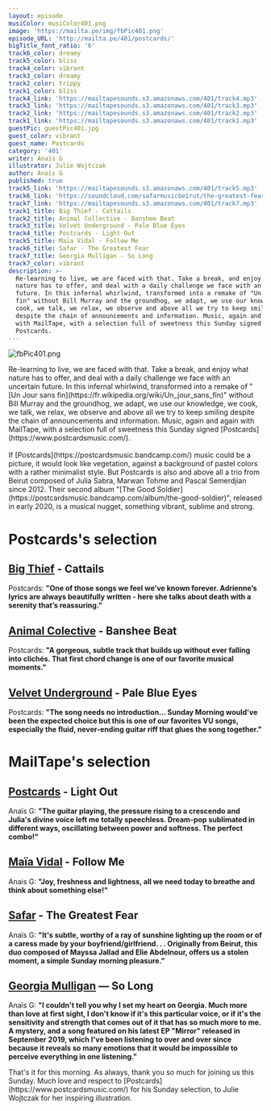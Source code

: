 ```yaml
---
layout: episode
musiColor: musiColor401.png
image: 'https://mailta.pe/img/fbPic401.png'
episode_URL: 'http://mailta.pe/401/postcards/'
bigTitle_font_ratio: '6'
track6_color: dreamy
track5_color: bliss
track4_color: vibrant
track3_color: dreamy
track2_color: trippy
track1_color: bliss
track4_link: 'https://mailtapesounds.s3.amazonaws.com/401/track4.mp3'
track3_link: 'https://mailtapesounds.s3.amazonaws.com/401/track3.mp3'
track2_link: 'https://mailtapesounds.s3.amazonaws.com/401/track2.mp3'
track1_link: 'https://mailtapesounds.s3.amazonaws.com/401/track1.mp3'
guestPic: guestPic401.jpg
guest_color: vibrant
guest_name: Postcards
category: '401'
writer: Anaïs G
illustrator: Julie Wojtczak
author: Anaïs G
published: true
track5_link: 'https://mailtapesounds.s3.amazonaws.com/401/track5.mp3'
track6_link: 'https://soundcloud.com/safarmusicbeirut/the-greatest-fear'
track7_link: 'https://mailtapesounds.s3.amazonaws.com/401/track7.mp3'
track1_title: Big Thief - Cattails
track2_title: Animal Collective - Banshee Beat
track3_title: Velvet Underground - Pale Blue Eyes
track4_title: Postcards - Light Out
track5_title: Maïa Vidal - Follow Me
track6_title: Safar - The Greatest Fear
track7_title: Georgia Mulligan - So Long
track7_color: vibrant
description: >-
  Re-learning to live, we are faced with that. Take a break, and enjoy what
  nature has to offer, and deal with a daily challenge we face with an uncertain
  future. In this infernal whirlwind, transformed into a remake of "Un Jour sans
  fin" without Bill Murray and the groundhog, we adapt, we use our knowledge, we
  cook, we talk, we relax, we observe and above all we try to keep smiling
  despite the chain of announcements and information. Music, again and again
  with MailTape, with a selection full of sweetness this Sunday signed
  Postcards.
---
```

![fbPic401.png]({{site.baseurl}}/img/fbPic401.png)

<p id="introduction">Re-learning to live, we are faced with that. Take a break, and enjoy what nature has to offer, and deal with a daily challenge we face with an uncertain future. In this infernal whirlwind, transformed into a remake of "[Un Jour sans fin](https://fr.wikipedia.org/wiki/Un_jour_sans_fin)" without Bill Murray and the groundhog, we adapt, we use our knowledge, we cook, we talk, we relax, we observe and above all we try to keep smiling despite the chain of announcements and information. Music, again and again with MailTape, with a selection full of sweetness this Sunday signed [Postcards](https://www.postcardsmusic.com/). 
<br><br>
If [Postcards](https://postcardsmusic.bandcamp.com/) music could be a picture, it would look like vegetation, against a background of pastel colors with a rather minimalist style. But Postcards is also and above all a trio from Beirut composed of Julia Sabra, Marwan Tohme and Pascal Semerdjian since 2012. Their second album "[The Good Soldier](https://postcardsmusic.bandcamp.com/album/the-good-soldier)", released in early 2020, is a musical nugget, something vibrant, sublime and strong. 
</p>


# Postcards's selection

## [Big Thief](https://bigthief.net/) - Cattails
Postcards: **"**One of those songs we feel we’ve known forever. Adrienne’s lyrics are always beautifully written - here she talks about death with a serenity that’s reassuring.**"**

## [Animal Colective](https://animalcollective.org/) - Banshee Beat
Postcards: **"**A gorgeous, subtle track that builds up without ever falling into clichés. That first chord change is one of our favorite musical moments.**"**

## [Velvet Underground](https://fr.wikipedia.org/wiki/The_Velvet_Underground) - Pale Blue Eyes
Postcards: **"**The song needs no introduction... Sunday Morning would've been the expected choice but this is one of our favorites VU songs, especially the fluid, never-ending guitar riff that glues the song together.**"**

# MailTape's selection

## [Postcards](https://www.facebook.com/postcardsmusic) - Light Out
Anaïs G: **"**The guitar playing, the pressure rising to a crescendo and Julia's divine voice left me totally speechless. Dream-pop sublimated in different ways, oscillating between power and softness. The perfect combo!**"**

## [Maïa Vidal](https://www.facebook.com/maiavidal) - Follow Me
Anais G: **"**Joy, freshness and lightness, all we need today to breathe and think about something else!**"**

## [Safar](https://soundcloud.com/safarmusicbeirut) - The Greatest Fear
Anaïs G: **"**It's subtle, worthy of a ray of sunshine lighting up the room or of a caress made by your boyfriend/girlfriend. . . Originally from Beirut, this duo composed of Mayssa Jallad and Elie Abdelnour, offers us a stolen moment, a simple Sunday morning pleasure.**"**

## [Georgia Mulligan](https://www.georgiamulligan.com/) — So Long
Anaïs G: **"**I couldn't tell you why I set my heart on Georgia. Much more than love at first sight, I don't know if it's this particular voice, or if it's the sensitivity and strength that comes out of it that has so much more to me. A mystery, and a song featured on his latest EP "Mirror" released in September 2019, which I've been listening to over and over since because it reveals so many emotions that it would be impossible to perceive everything in one listening.**"**


<p id="outroduction">That's it for this morning. As always, thank you so much for joining us this Sunday. Much love and respect to [Postcards](https://www.postcardsmusic.com/) for his Sunday selection, to Julie Wojtczak for her inspiring illustration.</p>
